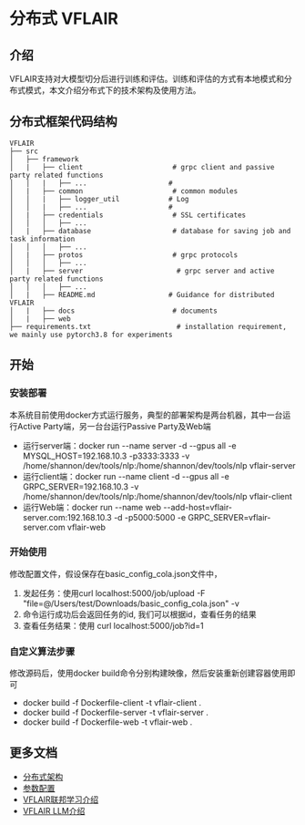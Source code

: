 # 分布式 VFLAIR

## 介绍
VFLAIR支持对大模型切分后进行训练和评估。训练和评估的方式有本地模式和分布式模式，本文介绍分布式下的技术架构及使用方法。

## 分布式框架代码结构

```
VFLAIR
├── src
│   ├── framework           
│   |   ├── client                      # grpc client and passive party related functions
│   │   |   ├── ...                    # 
│   |   ├── common                      # common modules
│   │   |   ├── logger_util            # Log
│   │   |   ├── ...                    #    
│   |   ├── credentials                 # SSL certificates
│   │   │   ├── ...   
│   |   ├── database                    # database for saving job and task information
│   │   │   ├── ...   
│   |   ├── protos                      # grpc protocols
│   │   │   ├── ...   
│   |   ├── server                       # grpc server and active party related functions 
│   │   │   ├── ...   
│   |   ├── README.md                  # Guidance for distributed VFLAIR 
│   |   ├── docs                        # documents
│   |   ├── web
├── requirements.txt                     # installation requirement, we mainly use pytorch3.8 for experiments
```


## 开始

### 安装部署
本系统目前使用docker方式运行服务，典型的部署架构是两台机器，其中一台运行Active Party端，另一台台运行Passive Party及Web端

- 运行server端：docker run --name server -d --gpus all -e MYSQL_HOST=192.168.10.3 -p3333:3333 -v /home/shannon/dev/tools/nlp:/home/shannon/dev/tools/nlp vflair-server
- 运行client端：docker run --name client -d --gpus all -e GRPC_SERVER=192.168.10.3 -v /home/shannon/dev/tools/nlp:/home/shannon/dev/tools/nlp vflair-client
- 运行Web端：docker run --name web --add-host=vflair-server.com:192.168.10.3 -d -p5000:5000 -e GRPC_SERVER=vflair-server.com vflair-web


### 开始使用

修改配置文件，假设保存在basic_config_cola.json文件中，
1. 发起任务：使用curl localhost:5000/job/upload -F "file=@/Users/test/Downloads/basic_config_cola.json" -v
2. 命令运行成功后会返回任务的id, 我们可以根据id，查看任务的结果
3. 查看任务结果：使用 curl localhost:5000/job?id=1

### 自定义算法步骤
修改源码后，使用docker build命令分别构建映像，然后安装重新创建容器使用即可
- docker build -f Dockerfile-client -t vflair-client .
- docker build -f Dockerfile-server -t vflair-server .
- docker build -f Dockerfile-web -t vflair-web .

## 更多文档
- [分布式架构](docs/README_architecture.md)
- [参数配置]()
- [VFLAIR联邦学习介绍](../../README.md)
- [VFLAIR LLM介绍](../configs/README_LLM.md)